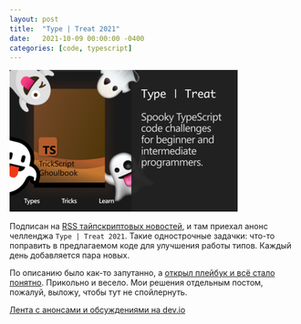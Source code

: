 ```yaml
---
layout: post
title:  "Type | Treat 2021"
date:   2021-10-09 00:00:00 -0400
categories: [code, typescript]
---
```


![](/images/type-or-treat-2021.png)

Подписан на [RSS тайпскриптовых новостей](https://devblogs.microsoft.com/typescript/), и там приехал анонс челленджа `Type | Treat 2021`. Такие однострочные задачки: что-то поправить в предлагаемом коде для улучшения работы типов. Каждый день добавляется пара новых.

По описанию было как-то запутанно, а [открыл плейбук и всё стало понятно](https://www.typescriptlang.org/play?#gist/927ccc66ae3022dc64c4f650109b937a-0). Прикольно и весело. Мои решения отдельным постом, пожалуй, выложу, чтобы тут не спойлернуть.

[Лента с анонсами и обсуждениями на dev.io](https://dev.to/typescript)